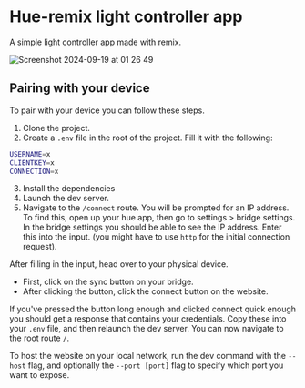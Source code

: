 # Hue-remix light controller app

A simple light controller app made with remix.

![Screenshot 2024-09-19 at 01 26 49](https://github.com/user-attachments/assets/c6aff806-9460-42b9-b906-084533f44a0c)

## Pairing with your device

To pair with your device you can follow these steps.

1. Clone the project.
2. Create a `.env` file in the root of the project. Fill it with the following:

```bash
USERNAME=x
CLIENTKEY=x
CONNECTION=x
```

3. Install the dependencies
4. Launch the dev server.
5. Navigate to the `/connect` route. You will be prompted for an IP address. To find this, open up your hue app,
then go to settings > bridge settings. In the bridge settings you should be able to see the IP address. Enter this into the input. (you might have to use `http` for the initial connection request).

After filling in the input, head over to your physical device.

- First, click on the sync button on your bridge.
- After clicking the button, click the connect button on the website.

If you've pressed the button long enough and clicked connect quick enough you should get a response that contains your credentials. Copy these into your `.env` file, and then relaunch the dev server. You can now navigate to the root route `/`.

To host the website on your local network, run the dev command with the `--host` flag, and optionally the `--port [port]` flag to specify which port you want to expose.
